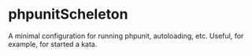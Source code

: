 phpunitScheleton
================

A minimal configuration for running phpunit, autoloading, etc.
Useful, for example, for started a kata.
